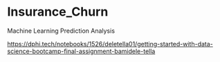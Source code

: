 # Insurance_Churn
Machine Learning Prediction Analysis


https://dphi.tech/notebooks/1526/deletella01/getting-started-with-data-science-bootcamp-final-assignment-bamidele-tella

